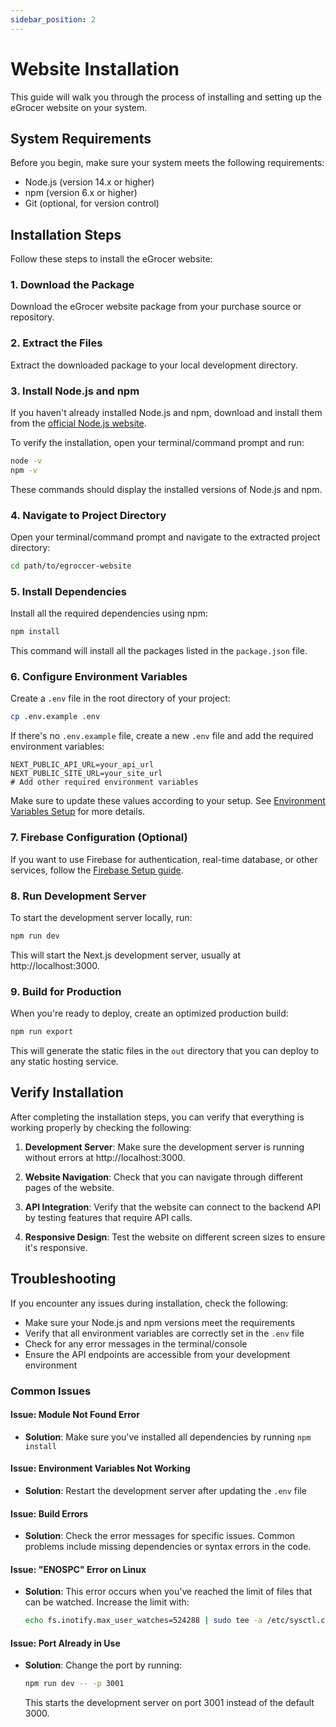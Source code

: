 ```yaml
---
sidebar_position: 2
---
```


# Website Installation

This guide will walk you through the process of installing and setting up the eGrocer website on your system.

## System Requirements

Before you begin, make sure your system meets the following requirements:

- Node.js (version 14.x or higher)
- npm (version 6.x or higher)
- Git (optional, for version control)

## Installation Steps

Follow these steps to install the eGrocer website:

### 1. Download the Package

Download the eGrocer website package from your purchase source or repository.

### 2. Extract the Files

Extract the downloaded package to your local development directory.

### 3. Install Node.js and npm

If you haven't already installed Node.js and npm, download and install them from the [official Node.js website](https://nodejs.org/).

To verify the installation, open your terminal/command prompt and run:

```bash
node -v
npm -v
```

These commands should display the installed versions of Node.js and npm.

### 4. Navigate to Project Directory

Open your terminal/command prompt and navigate to the extracted project directory:

```bash
cd path/to/egroccer-website
```

### 5. Install Dependencies

Install all the required dependencies using npm:

```bash
npm install
```

This command will install all the packages listed in the `package.json` file.

### 6. Configure Environment Variables

Create a `.env` file in the root directory of your project:

```bash
cp .env.example .env
```

If there's no `.env.example` file, create a new `.env` file and add the required environment variables:

```
NEXT_PUBLIC_API_URL=your_api_url
NEXT_PUBLIC_SITE_URL=your_site_url
# Add other required environment variables
```

Make sure to update these values according to your setup. See [Environment Variables Setup](./setup-env-variables.md) for more details.

### 7. Firebase Configuration (Optional)

If you want to use Firebase for authentication, real-time database, or other services, follow the [Firebase Setup guide](./firebase-setup.md).

### 8. Run Development Server

To start the development server locally, run:

```bash
npm run dev
```

This will start the Next.js development server, usually at http://localhost:3000.

### 9. Build for Production

When you're ready to deploy, create an optimized production build:

```bash
npm run export
```

This will generate the static files in the `out` directory that you can deploy to any static hosting service.

## Verify Installation

After completing the installation steps, you can verify that everything is working properly by checking the following:

1. **Development Server**: Make sure the development server is running without errors at http://localhost:3000.

2. **Website Navigation**: Check that you can navigate through different pages of the website.

3. **API Integration**: Verify that the website can connect to the backend API by testing features that require API calls.

4. **Responsive Design**: Test the website on different screen sizes to ensure it's responsive.

## Troubleshooting

If you encounter any issues during installation, check the following:

- Make sure your Node.js and npm versions meet the requirements
- Verify that all environment variables are correctly set in the `.env` file
- Check for any error messages in the terminal/console
- Ensure the API endpoints are accessible from your development environment

### Common Issues

#### Issue: Module Not Found Error

- **Solution**: Make sure you've installed all dependencies by running `npm install`

#### Issue: Environment Variables Not Working

- **Solution**: Restart the development server after updating the `.env` file

#### Issue: Build Errors

- **Solution**: Check the error messages for specific issues. Common problems include missing dependencies or syntax errors in the code.

#### Issue: "ENOSPC" Error on Linux

- **Solution**: This error occurs when you've reached the limit of files that can be watched. Increase the limit with:
  ```bash
  echo fs.inotify.max_user_watches=524288 | sudo tee -a /etc/sysctl.conf && sudo sysctl -p
  ```

#### Issue: Port Already in Use

- **Solution**: Change the port by running:
  ```bash
  npm run dev -- -p 3001
  ```
  This starts the development server on port 3001 instead of the default 3000.
